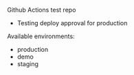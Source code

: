 Github Actions test repo

* Testing deploy approval for production

Available environments:
* production
* demo
* staging
